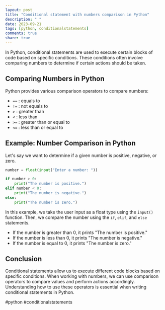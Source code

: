 ```yaml
---
layout: post
title: "Conditional statement with numbers comparison in Python"
description: " "
date: 2023-09-21
tags: [python, conditionalstatements]
comments: true
share: true
---
```


In Python, conditional statements are used to execute certain blocks of code based on specific conditions. These conditions often involve comparing numbers to determine if certain actions should be taken.

## Comparing Numbers in Python

Python provides various comparison operators to compare numbers:

- `==` : equals to
- `!=` : not equals to
- `>` : greater than
- `<` : less than
- `>=` : greater than or equal to
- `<=` : less than or equal to

## Example: Number Comparison in Python

Let's say we want to determine if a given number is positive, negative, or zero.

```python
number = float(input("Enter a number: "))

if number > 0:
    print("The number is positive.")
elif number < 0:
    print("The number is negative.")
else:
    print("The number is zero.")
```

In this example, we take the user input as a float type using the `input()` function. Then, we compare the number using the `if`, `elif`, and `else` statements.

- If the number is greater than 0, it prints "The number is positive."
- If the number is less than 0, it prints "The number is negative."
- If the number is equal to 0, it prints "The number is zero."

## Conclusion

Conditional statements allow us to execute different code blocks based on specific conditions. When working with numbers, we can use comparison operators to compare values and perform actions accordingly. Understanding how to use these operators is essential when writing conditional statements in Python.

#python #conditionalstatements